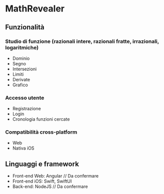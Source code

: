 # MathRevealer
## Funzionalità
### Studio di funzione (razionali intere, razionali fratte, irrazionali, logaritmiche)
- Dominio
- Segno
- Intersezioni
- Limiti
- Derivate
- Grafico
### Accesso utente
- Registrazione
- Login
- Cronologia funzioni cercate
### Compatibilità cross-platform
- Web
- Nativa iOS
## Linguaggi e framework
- Front-end Web: Angular // Da confermare
- Front-end iOS: Swift, SwiftUI
- Back-end: NodeJS // Da confermare